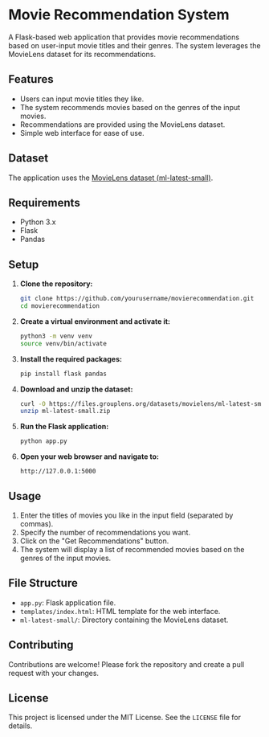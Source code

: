 # Movie Recommendation System

A Flask-based web application that provides movie recommendations based on user-input movie titles and their genres. The system leverages the MovieLens dataset for its recommendations.

## Features

- Users can input movie titles they like.
- The system recommends movies based on the genres of the input movies.
- Recommendations are provided using the MovieLens dataset.
- Simple web interface for ease of use.

## Dataset

The application uses the [MovieLens dataset (ml-latest-small)](https://files.grouplens.org/datasets/movielens/ml-latest-small.zip).

## Requirements

- Python 3.x
- Flask
- Pandas

## Setup

1. **Clone the repository:**
   ```sh
   git clone https://github.com/yourusername/movierecommendation.git
   cd movierecommendation
   ```

2. **Create a virtual environment and activate it:**
   ```sh
   python3 -m venv venv
   source venv/bin/activate
   ```

3. **Install the required packages:**
   ```sh
   pip install flask pandas
   ```

4. **Download and unzip the dataset:**
   ```sh
   curl -O https://files.grouplens.org/datasets/movielens/ml-latest-small.zip
   unzip ml-latest-small.zip
   ```

5. **Run the Flask application:**
   ```sh
   python app.py
   ```

6. **Open your web browser and navigate to:**
   ```
   http://127.0.0.1:5000
   ```

## Usage

1. Enter the titles of movies you like in the input field (separated by commas).
2. Specify the number of recommendations you want.
3. Click on the "Get Recommendations" button.
4. The system will display a list of recommended movies based on the genres of the input movies.

## File Structure

- `app.py`: Flask application file.
- `templates/index.html`: HTML template for the web interface.
- `ml-latest-small/`: Directory containing the MovieLens dataset.

## Contributing

Contributions are welcome! Please fork the repository and create a pull request with your changes.

## License

This project is licensed under the MIT License. See the `LICENSE` file for details.
```

